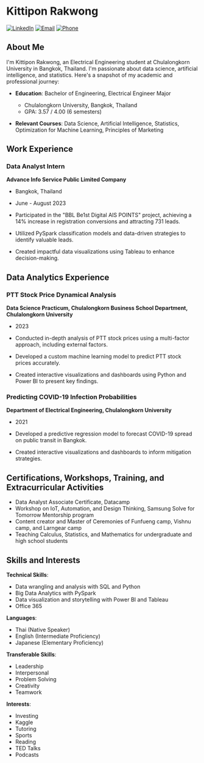 # Kittipon Rakwong

[![LinkedIn](https://img.shields.io/badge/LinkedIn-Connect-blue)](https://www.linkedin.com/in/kittipon-rakwong-6a909b254/)
[![Email](https://img.shields.io/badge/Email-Contact-success)](mailto:kittipon.rw@gmail.com)
[![Phone](https://img.shields.io/badge/Phone-+66%2095--496--5429-informational)](tel:+66954965429)

## About Me

I'm Kittipon Rakwong, an Electrical Engineering student at Chulalongkorn University in Bangkok, Thailand. I'm passionate about data science, artificial intelligence, and statistics. Here's a snapshot of my academic and professional journey:

- **Education**: Bachelor of Engineering, Electrical Engineer Major
  - Chulalongkorn University, Bangkok, Thailand
  - GPA: 3.57 / 4.00 (6 semesters)

- **Relevant Courses**: Data Science, Artificial Intelligence, Statistics, Optimization for Machine Learning, Principles of Marketing

## Work Experience

### Data Analyst Intern
**Advance Info Service Public Limited Company**
- Bangkok, Thailand
- June - August 2023

- Participated in the "BBL Be1st Digital AIS POINTS" project, achieving a 14% increase in registration conversions and attracting 731 leads.
- Utilized PySpark classification models and data-driven strategies to identify valuable leads.
- Created impactful data visualizations using Tableau to enhance decision-making.

## Data Analytics Experience

### PTT Stock Price Dynamical Analysis
**Data Science Practicum, Chulalongkorn Business School Department, Chulalongkorn University**
- 2023

- Conducted in-depth analysis of PTT stock prices using a multi-factor approach, including external factors.
- Developed a custom machine learning model to predict PTT stock prices accurately.
- Created interactive visualizations and dashboards using Python and Power BI to present key findings.

### Predicting COVID-19 Infection Probabilities
**Department of Electrical Engineering, Chulalongkorn University**
- 2021

- Developed a predictive regression model to forecast COVID-19 spread on public transit in Bangkok.
- Created interactive visualizations and dashboards to inform mitigation strategies.

## Certifications, Workshops, Training, and Extracurricular Activities

- Data Analyst Associate Certificate, Datacamp
- Workshop on IoT, Automation, and Design Thinking, Samsung Solve for Tomorrow Mentorship program
- Content creator and Master of Ceremonies of Funfueng camp, Vishnu camp, and Larngear camp
- Teaching Calculus, Statistics, and Mathematics for undergraduate and high school students

## Skills and Interests

**Technical Skills**:
- Data wrangling and analysis with SQL and Python
- Big Data Analytics with PySpark
- Data visualization and storytelling with Power BI and Tableau
- Office 365

**Languages**:
- Thai (Native Speaker)
- English (Intermediate Proficiency)
- Japanese (Elementary Proficiency)

**Transferable Skills**:
- Leadership
- Interpersonal
- Problem Solving
- Creativity
- Teamwork

**Interests**:
- Investing
- Kaggle
- Tutoring
- Sports
- Reading
- TED Talks
- Podcasts
